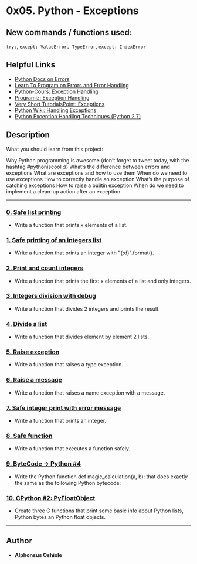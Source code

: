 # 0x05. Python - Exceptions

## New commands / functions used:
``try:``, ``except: ValueError, TypeError``, ``except: IndexError``

## Helpful Links
* [Python Docs on Errors](https://docs.python.org/3.4/tutorial/errors.html)
* [Learn To Program on Errors and Error Handling](https://www.youtube.com/watch?v=7vbgD-3s-w4)
* [Python-Cours: Exception Handling](http://www.python-course.eu/python3_exception_handling.php)
* [Programiz: Exception Handling](https://www.programiz.com/python-programming/exception-handling)
* [Very Short TutorialsPoint: Exceptions](https://www.tutorialspoint.com/python/python_exceptions.htm)
* [Python Wiki: Handling Exceptions](https://wiki.python.org/moin/HandlingExceptions)
* [Python Exception Handling Techniques (Python 2.7)](https://doughellmann.com/blog/2009/06/19/python-exception-handling-techniques/)


## Description
What you should learn from this project:

Why Python programming is awesome (don’t forget to tweet today, with the hashtag #pythoniscool :))
What’s the difference between errors and exceptions
What are exceptions and how to use them
When do we need to use exceptions
How to correctly handle an exception
What’s the purpose of catching exceptions
How to raise a builtin exception
When do we need to implement a clean-up action after an exception

---

### [0. Safe list printing](./0-safe_print_list.py)
* Write a function that prints x elements of a list.


### [1. Safe printing of an integers list](./1-safe_print_integer.py)
* Write a function that prints an integer with "{:d}".format().


### [2. Print and count integers](./2-safe_print_list_integers.py)
* Write a function that prints the first x elements of a list and only integers.


### [3. Integers division with debug](./3-safe_print_division.py)
* Write a function that divides 2 integers and prints the result.


### [4. Divide a list](./4-list_division.py)
* Write a function that divides element by element 2 lists.


### [5. Raise exception](./5-raise_exception.py)
* Write a function that raises a type exception.


### [6. Raise a message](./6-raise_exception_msg.py)
* Write a function that raises a name exception with a message.

### [7. Safe integer print with error message](./100-safe_print_integer_err.py)
* Write a function that prints an integer.

### [8. Safe function](./101-safe_function.py)
* Write a function that executes a function safely.

### [9. ByteCode -> Python #4](./102-magic_calculation.py)
* Write the Python function def magic_calculation(a, b): that does exactly the same as the following Python bytecode:

### [10. CPython #2: PyFloatObject](./103-python.c)
* Create three C functions that print some basic info about Python lists, Python bytes an Python float objects.

---

## Author
* **Alphonsus Oshiole**
